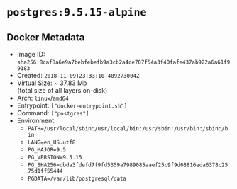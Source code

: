 # `postgres:9.5.15-alpine`

## Docker Metadata

- Image ID: `sha256:8caf8a6e9a7bebfebefb9a3cb2a4ce707f54a3f40fafe437ab922a6a61f99183`
- Created: `2018-11-09T23:33:10.409273004Z`
- Virtual Size: ~ 37.83 Mb  
  (total size of all layers on-disk)
- Arch: `linux`/`amd64`
- Entrypoint: `["docker-entrypoint.sh"]`
- Command: `["postgres"]`
- Environment:
  - `PATH=/usr/local/sbin:/usr/local/bin:/usr/sbin:/usr/bin:/sbin:/bin`
  - `LANG=en_US.utf8`
  - `PG_MAJOR=9.5`
  - `PG_VERSION=9.5.15`
  - `PG_SHA256=dbda3fdefd7f9fd5359a7989085aaef25c9f9d08816eda6378c2575d1ff55444`
  - `PGDATA=/var/lib/postgresql/data`
